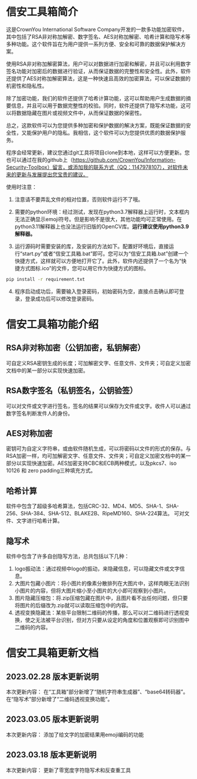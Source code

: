 # 信安工具箱简介

这是CrownYou International Software Company开发的一款多功能加密软件，其中包括了RSA非对称加解密、数字签名、AES对称加解密、哈希计算和隐写术等多种功能。这个软件旨在为用户提供一系列方便、安全和可靠的数据保护解决方案。

使用RSA非对称加解密算法，用户可以对数据进行加密和解密，并且可以利用数字签名功能对加密后的数据进行验证，从而保证数据的完整性和安全性。此外，软件还提供了AES对称加解密算法，这是一种快速且高效的加密算法，可以保证数据的机密性和隐私性。

除了加密功能，我们的软件还提供了哈希计算功能，这可以帮助用户生成数据的摘要信息，并且可以用于数据完整性的校验。同时，软件还提供了隐写术功能，这可以将数据隐藏在图片或视频文件中，从而保证数据的保密性。

总之，这款软件可以为您提供多种加密和保护数据的解决方案，既能保证数据的安全性，又能保护用户的隐私。我相信，这个软件可以为您提供优质的数据保护服务。

程序会经常更新，建议您通过git工具将项目clone到本地，这样可以方便更新。您也可以通过在我的github上（https://github.com/CrownYou/Information-Security-Toolbox）留言，或添加我的联系方式（QQ：1147978107），对软件未来的更新与发展提出您宝贵的建议。

使用时注意：

1. 注意请不要弄乱文件的相对位置，否则软件运行不了哦。

2. 需要的python环境：经过测试，发现在python3.7解释器上运行时，文本框内无法正确显示emoji符号。但是影响不是很大，其他功能均可正常使用。在python3.11解释器上也没法运行旧版的OpenCV库。**运行建议使用python3.9解释器。**

3. 运行源码时需要安装的库，及安装的方法如下。配置好环境后，直接运行“start.py”或者“信安工具箱.bat”即可。您可以为“信安工具箱.bat”创建一个快捷方式，这样就可以方便地打开它了。此外，软件内还提供了一个名为“快捷方式图标.ico”的文件，您可以用它作为快捷方式的图标。

```cmd
pip install -r requirement.txt
```

4. 程序启动成功后，需要输入登录密码，初始密码为空，直接点击确认即可登录，登录成功后可以修改登录密码。

# 信安工具箱功能介绍

## RSA非对称加密（公钥加密，私钥解密）

可自定义RSA密钥生成的长度；可加解密文字、任意文件、文件夹；可自定义加密文档中的某一部分以实现快速加密。

## RSA数字签名（私钥签名，公钥验签）
可以对文件或文字进行签名，签名的结果可以保存为文件或文字。收件人可以通过数字签名判断发件人的身份。

## AES对称加密
密钥可为自定义字符串，或由软件随机生成，可以将密码以文件的形式的保存。与RSA加密一样，均可加解密文字、任意文件、文件夹；可自定义加密文档中的某一部分以实现快速加密。AES加密支持CBC和ECB两种模式，以及pkcs7、iso 10126 和 zero padding三种填充方式。

## 哈希计算
软件中包含了超级多哈希算法，包括CRC-32、MD4、MD5、SHA-1、SHA-256、SHA-384、SHA-512、BLAKE2B、RipeMD160、SHA-224算法。
可对文件、文字进行哈希计算。

## 隐写术
软件中包含了许多自创隐写方法，总共包括以下几种：
1. logo振动法：通过视频中logo的振动，来隐藏信息，可以隐藏文件或文字信息。
2. 大图片包藏小图片：将小图片的像素分散排列在大图片中，这样肉眼无法识别小图片的内容，但将大图片缩小至小图片的大小即可观察到小图片。
3. 图片隐藏压缩包：将.zip压缩包藏在图片中，且图片看不出任何问题，但只要将图片的后缀改为.zip就可以读取压缩包中的内容。
4. 透视变换隐藏法：某些平台限制二维码的传播，那么可以对二维码进行透视变换，使之无法被平台识别，但对方只要从设定的角度和位置观察即可识别图中二维码的内容。

# 信安工具箱更新文档

## 2023.02.28 版本更新说明
本次更新内容：
在“工具箱”部分新增了“随机字符串生成器”、“base64转码器”。在“隐写术”部分新增了“二维码透视变换功能”。

## 2023.03.05 版本更新说明

本次更新内容：
添加了给文字的加密结果用emoji编码的功能

## 2023.03.18 版本更新说明

本次更新内容：
更新了零宽度字符隐写术和反查重工具